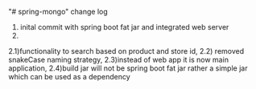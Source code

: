 "# spring-mongo" 
change log
1) inital commit with spring boot fat jar and integrated web server 
2) 
2.1)functionality to search based on product and store id, 2.2) removed snakeCase naming strategy, 2.3)instead of web app it is now main application, 2.4)build jar will not be spring boot fat jar rather a simple jar which can be used as a dependency
